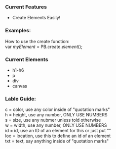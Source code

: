 <h3>Current Features</h3>
<ul>
<li>Create Elements Easily!</li>
</ul>

<h3>Examples:</h3>
<p>
How to use the create function:</br>
var <i>myElement</i> = PB.create.<i>element</i>();
</p>
<h3>Current Elements</h3>
<ul>
<li>h1-h6</li>
<li>p</li>
<li>div</li>
<li>canvas</li>
</ul>
<h3>Lable Guide:</h3>
<p>
c = color, use any color inside of "quotation marks"</br>
h = height, use any number, ONLY USE NUMBERS</br>
s = size, use any nubmer unless told otherwise</br>
w = width, use any number, ONLY USE NUMBERS</br>
id = id, use an ID of an element for this or just put ""</br>
loc = location, use this to define an id of an element</br>
txt = text, say anything inside of "quotation marks"</br>
</p>
